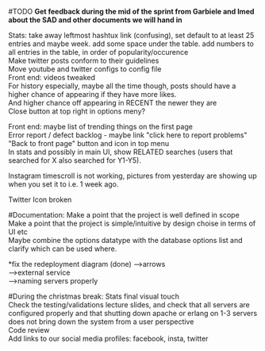 #TODO
<b>Get feedback during the mid of the sprint from Garbiele and Imed about the SAD and other documents we will hand in</b><br />

Stats: take away leftmost hashtux link (confusing), set default to at least 25 entries and maybe week. add some space under the table. add numbers to all entries in the table, in order of popularity/occurence<br />
Make twitter posts conform to their guidelines <br />
Move youtube and twitter configs to config file<br />
Front end: videos tweaked<br />
For history especially, maybe all the time though, posts should have a higher chance of appearing if they have more likes.<br />
And higher chance off appearing in RECENT the newer they are<br />
Close button at top right in options meny?<br />

Front end: maybe list of trending things on the first page<br />
Error report / defect backlog - maybe link "click here to report problems"<br />
"Back to front page" button and icon in top menu<br />
In stats and possibly in main UI, show RELATED searches (users that searched for X also searched for Y1-Y5).<br />

Instagram timescroll is not working, pictures from yesterday are showing up when you set it to i.e. 1 week ago.<br />

Twitter Icon broken <br />

#Documentation:
Make a point that the project is well defined in scope<br />
Make a point that the project is simple/intuitive by design choise in terms of UI etc<br />
Maybe combine the options datatype with the database options list and clarify which can be used where.<br />

*fix the redeployment diagram (done)
-->arrows<br /> 
-->external service<br />
-->naming servers properly <br />

#During the christmas break:
Stats final visual touch<br />
Check the testing/validations lecture slides, and check that all servers are configured properly and that shutting down apache or erlang on 1-3 servers does not bring down the system from a user perspective<br />
Code review <br/>
Add links to our social media profiles: facebook, insta, twitter<br />
